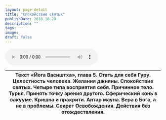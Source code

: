 ```yaml
---
layout: page-detail
title: "Спокойствие святых"
publishDate: 2018.10.29
description: ""
tags:
image:
draft: false
---
```


<audio title="2018.10.29 - Спокойствие святых.mp3" src="https://filer-api.advayta.org/v1.0/public/files/73297" controls=""></audio>

| Текст «Йога Васиштха», глава 5\. Стать для себя Гуру. Целостность человека. Желания джняны. Спокойствие святых. Четыре типа восприятия себя. Причинное тело. Турья. Принять точку зрения другого. Сферический конь в вакууме. Кришна и пракрити. Антар мауна. Вера в Бога, а не в проблемы. Секрет Освобождения. Действия без отождествления. |
| --------------------------------------------------------------------------------------------------------------------------------------------------------------------------------------------------------------------------------------------------------------------------------------------------------------------------------------------- |

  
